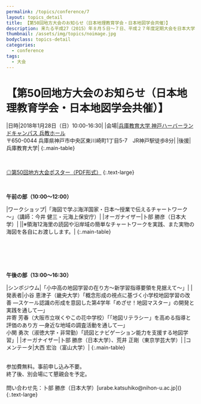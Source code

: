 ```yaml
---
permalink: /topics/conference/7
layout: topics_detail
title: 【第50回地方大会のお知らせ（日本地理教育学会・日本地図学会共催）】
description: 来たる平成27（2015）年８月５日～７日、平成２７年度定期大会を日本大学経済学部において開催致します。
thumbnail: /assets/img/topics/noimage.jpg
bodyclass: topics-detail
categories:
  - conference
tags:
  - 大会
---
```


# 【第50回地方大会のお知らせ（日本地理教育学会・日本地図学会共催）】


|日時|2018年1月28日（日）10:00-16:30|
|会場|[兵庫教育大学 神戸ハーバーランドキャンパス 兵教ホール](http://www.hyogo-u.ac.jp/facility/khlc/)<br>〒650-0044 兵庫県神戸市中央区東川崎町1丁目5-7　JR神戸駅徒歩8分|
|後援|兵庫教育大学|
{:.main-table}

<br>

[◎第50回地方大会ポスター（PDF形式）](../../archive/file/program/program50th2018.pdf)
{:.text-large}

<br>

**午前の部（10:00～12:00）**
<br>

|ワークショップ|「海図で学ぶ海洋国家・日本～授業で伝えるチャートワーク～」（講師：今井 健三・元海上保安庁）|
|オーガナイザー|卜部 勝彦（日本大学）|
||※領海12海里の読図や沿岸域の簡単なチャートワークを実践、また実物の海図を各自にお渡しします。|
{:.main-table}

<br>
<br>
<br>
<br>

**午後の部（13:00～16:30）**
<br>

|シンポジウム|「小中高の地図学習の在り方～新学習指導要領を見据えて～」|
|発表者|小谷 恵津子（畿央大学）「概念形成の視点に基づく小学校地図学習の改善 ―スケール認識の形成を意図した第4学年「めざせ！地図マスター」の開発と実践を通して―」<br>井寄 芳春（大阪市立咲くやこの花中学校）「「地図リテラシー」を高める指導と評価のあり方 ―身近な地域の調査活動を通して―」<br>小関 勇次（淑徳大学・非常勤）「読図とナビゲーション能力を支援する地図学習」|
|オーガナイザー|卜部 勝彦（日本大学）、荒井 正剛（東京学芸大学）|
|コメンテータ|大西 宏治（富山大学）|
{:.main-table}

<br>
参加費無料。事前申し込み不要。<br>
終了後、別会場にて懇親会を予定。<br>
<br>
問い合わせ先：卜部 勝彦（日本大学）[urabe.katsuhiko@nihon-u.ac.jp](<mailto:urabe.katsuhiko@nihon-u.ac.jp>)
{:.text-large}
